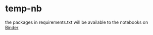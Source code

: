 # temp-nb

the packages in requirements.txt will be available to the notebooks on [Binder](https://mybinder.org/)
